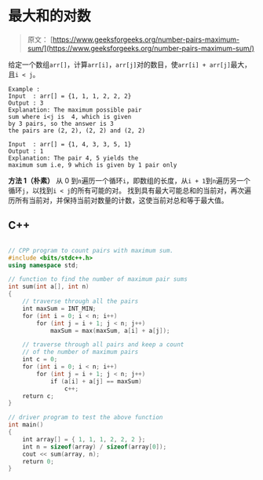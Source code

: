 # 最大和的对数

> 原文： [https://www.geeksforgeeks.org/number-pairs-maximum-sum/](https://www.geeksforgeeks.org/number-pairs-maximum-sum/)

给定一个数组`arr[]`，计算`arr[i]`，`arr[j]`对的数目，使`arr[i] + arr[j]`最大，且`i < j`。

```
Example :
Input  : arr[] = {1, 1, 1, 2, 2, 2}
Output : 3
Explanation: The maximum possible pair 
sum where i<j is  4, which is given 
by 3 pairs, so the answer is 3
the pairs are (2, 2), (2, 2) and (2, 2)

Input  : arr[] = {1, 4, 3, 3, 5, 1}
Output : 1
Explanation: The pair 4, 5 yields the 
maximum sum i.e, 9 which is given by 1 pair only

```



**方法 1（朴素）**
从 0 到`n`遍历一个循环`i`，即数组的长度，从`i + 1`到`n`遍历另一个循环`j`，以找到`i < j`的所有可能的对。 找到具有最大可能总和的当前对，再次遍历所有当前对，并保持当前对数量的计数，这使当前对总和等于最大值。

## C++ 

```cpp

// CPP program to count pairs with maximum sum. 
#include <bits/stdc++.h> 
using namespace std; 

// function to find the number of maximum pair sums 
int sum(int a[], int n) 
{ 
    // traverse through all the pairs 
    int maxSum = INT_MIN; 
    for (int i = 0; i < n; i++) 
        for (int j = i + 1; j < n; j++) 
            maxSum = max(maxSum, a[i] + a[j]); 

    // traverse through all pairs and keep a count 
    // of the number of maximum pairs 
    int c = 0; 
    for (int i = 0; i < n; i++) 
        for (int j = i + 1; j < n; j++) 
            if (a[i] + a[j] == maxSum) 
                c++; 
    return c; 
} 

// driver program to test the above function 
int main() 
{ 
    int array[] = { 1, 1, 1, 2, 2, 2 }; 
    int n = sizeof(array) / sizeof(array[0]); 
    cout << sum(array, n); 
    return 0; 
} 

```